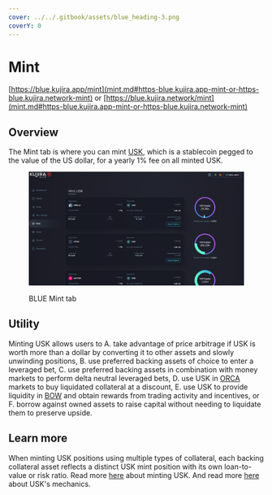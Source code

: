 ```yaml
---
cover: ../../.gitbook/assets/blue_heading-3.png
coverY: 0
---
```


# Mint

[https://blue.kujira.app/mint](mint.md#https-blue.kujira.app-mint-or-https-blue.kujira.network-mint) or [https://blue.kujira.network/mint](mint.md#https-blue.kujira.app-mint-or-https-blue.kujira.network-mint)

## Overview

The Mint tab is where you can mint [USK](../usk-stablecoin.md), which is a stablecoin pegged to the value of the US dollar, for a yearly 1% fee on all minted USK.

<figure><img src="../../.gitbook/assets/image (127).png" alt=""><figcaption><p>BLUE Mint tab</p></figcaption></figure>

## Utility

Minting USK allows users to A. take advantage of price arbitrage if USK is worth more than a dollar by converting it to other assets and slowly unwinding positions, B. use preferred backing assets of choice to enter a leveraged bet, C. use preferred backing assets in combination with money markets to perform delta neutral leveraged bets, D. use USK in [ORCA](../orca/) markets to buy liquidated collateral at a discount, E. use USK to provide liquidity in [BOW](../bow/) and obtain rewards from trading activity and incentives, or F. borrow against owned assets to raise capital without needing to liquidate them to preserve upside. &#x20;

## Learn more

When minting USK positions using multiple types of collateral, each backing collateral asset reflects a distinct USK mint position with its own loan-to-value or risk ratio. Read more [here](https://docs.kujira.app/dapps-and-infrastructure/blue/product-guides/how-to-mint-usk) about minting USK. And read more [here](../usk-stablecoin/technical-specifics.md) about USK's mechanics.&#x20;
